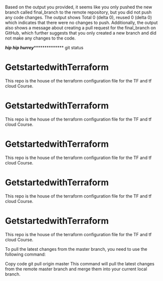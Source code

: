 Based on the output you provided, it seems like you only pushed the new branch called final_branch to the remote repository, but you did not push any code changes. The output shows Total 0 (delta 0), reused 0 (delta 0) which indicates that there were no changes to push. Additionally, the output also shows a message about creating a pull request for the final_branch on GitHub, which further suggests that you only created a new branch and did not make any changes to the code.



***********************hip hip hurrey*************************************
git status





# GetstartedwithTerraform
This repo is the house of the terraform configuration file for the TF and tf cloud Course.


 
# GetstartedwithTerraform
This repo is the house of the terraform configuration file for the TF and tf cloud Course.




# GetstartedwithTerraform
This repo is the house of the terraform configuration file for the TF and tf cloud Course.




# GetstartedwithTerraform
This repo is the house of the terraform configuration file for the TF and tf cloud Course.




# GetstartedwithTerraform
This repo is the house of the terraform configuration file for the TF and tf cloud Course.


 

To pull the latest changes from the master branch, you need to use the following command:

Copy code
git pull origin master
This command will pull the latest changes from the remote master branch and merge them into your current local branch.
 

